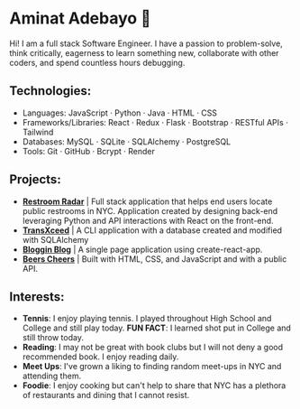 # Aminat Adebayo 👋
Hi! I am a full stack Software Engineer. I have a passion to problem-solve, think critically, eagerness to learn something new, collaborate with other coders, and spend countless hours debugging.  

## Technologies:
- Languages: JavaScript · Python · Java · HTML · CSS
- Frameworks/Libraries: React · Redux · Flask · Bootstrap · RESTful APIs · Tailwind
- Databases: MySQL · SQLite · SQLAlchemy · PostgreSQL
- Tools: Git · GitHub · Bcrypt · Render

## Projects:
- **[Restroom Radar](https://github.com/Amii911/Restroom-Radar)** | Full stack application that helps end users locate public restrooms in NYC. Application created by designing back-end leveraging Python and API interactions with React on the front-end.
- **[TransXceed](https://github.com/Amii911/TransXceed)** | A CLI application with a database created and modified with SQLAlchemy
- **[Bloggin Blog](https://github.com/Amii911/bloggin-blog)** | A single page application using create-react-app.
- **[Beers Cheers](https://github.com/Amii911/phase-1-project)** | Built with HTML, CSS, and JavaScript and with a public API. 


## Interests:
- **Tennis**: I enjoy playing tennis. I played throughout High School and College and still play today. **FUN FACT**: I learned shot put in College and still throw today. 
- **Reading**: I may not be great with book clubs but I will not deny a good recommended book. I enjoy reading daily.
- **Meet Ups**:  I've grown a liking to finding random meet-ups in NYC and attending them. 
- **Foodie**: I enjoy cooking but can't help to share that NYC has a plethora of restaurants and dining that I cannot resist.
